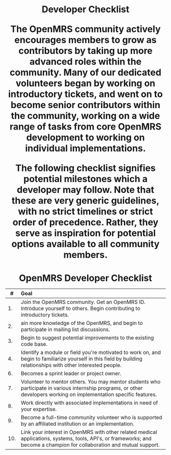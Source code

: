 <center><h1>Developer Checklist

The OpenMRS community actively encourages members to grow as contributors by taking up more advanced roles within the community. Many of our dedicated volunteers began by working on introductory tickets, and went on to become senior contributors within the community, working on a wide range of tasks from core OpenMRS development to working on individual implementations.

The following checklist signifies potential milestones which a developer may follow. Note that these are very generic guidelines, with no strict timelines or strict order of precedence. Rather, they serve as inspiration for potential options available to all community members.

<center><h4> OpenMRS Developer Checklist 

|#| Goal |
|--|:-----|
|1.|Join the OpenMRS community. Get an OpenMRS ID. Introduce yourself to others. Begin contributing to introductory tickets.
|2.|ain more knowledge of the OpenMRS, and begin to participate in mailing list discussions.
|3.|Begin to suggest potential improvements to the existing code base.
|4.|Identify a module or field you're motivated to work on, and begin to familiarize yourself in this field by building relationships with other interested people.
|6.|Becomes a sprint leader or project owner.
|7.|Volunteer to mentor others. You may mentor students who participate in various internship programs, or other developers working on implementation specific features.
|8. |Work directly with associated implementations in need of your expertise.
|9.|Become a full-time community volunteer who is supported by an affiliated institution or an implementation.
|10.|Link your interest in OpenMRS with other related medical applications, systems, tools, API's, or frameworks; and become a champion for collaboration and mutual support.